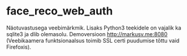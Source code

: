 # face_reco_web_auth
Näotuvastusega veebimärkmik. Lisaks Python3 teekidele on vajalik ka sqlite3 ja dlib olemasolu.
Demoversioon http://markusv.me:8080 (Veebikaamera funktsionaalsus toimib SSL certi puudumise tõttu vaid Firefoxis).

